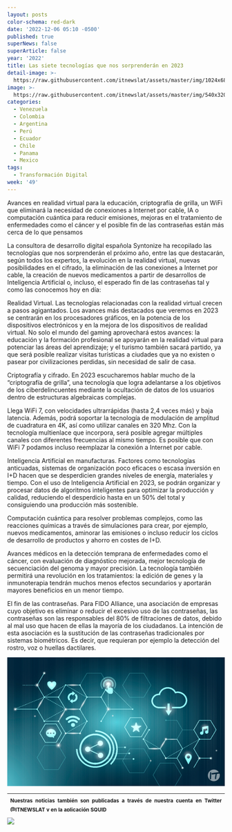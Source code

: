 ```yaml
---
layout: posts
color-schema: red-dark
date: '2022-12-06 05:10 -0500'
published: true
superNews: false
superArticle: false
year: '2022'
title: Las siete tecnologías que nos sorprenderán en 2023
detail-image: >-
  https://raw.githubusercontent.com/itnewslat/assets/master/img/1024x680/innovacion-g.jpg
image: >-
  https://raw.githubusercontent.com/itnewslat/assets/master/img/540x320/innovacion-p.jpg
categories:
  - Venezuela
  - Colombia
  - Argentina
  - Perú
  - Ecuador
  - Chile
  - Panama
  - Mexico
tags:
  - Transformación Digital
week: '49'
---
```

Avances en realidad virtual para la educación, criptografía de grilla, un WiFi que eliminará la necesidad de conexiones a Internet por cable, IA o computación cuántica para reducir emisiones, mejoras en el tratamiento de enfermedades como el cáncer y el posible fin de las contraseñas están más cerca de lo que pensamos
           
La consultora de desarrollo digital española Syntonize ha recopilado las tecnologías que nos sorprenderán el próximo año, entre las que destacarán, según todos los expertos, la evolución en la realidad virtual, nuevas posibilidades en el cifrado, la eliminación de las conexiones a Internet por cable, la creación de nuevos medicamentos a partir de desarrollos de Inteligencia Artificial o, incluso, el esperado fin de las contraseñas tal y como las conocemos hoy en día:

Realidad Virtual. Las tecnologías relacionadas con la realidad virtual crecen a pasos agigantados. Los avances más destacados que veremos en 2023 se centrarán en los procesadores gráficos, en la potencia de los dispositivos electrónicos y en la mejora de los dispositivos de realidad virtual. No solo el mundo del gaming aprovechará estos avances: la educación y la formación profesional se apoyarán en la realidad virtual para potenciar las áreas del aprendizaje; y el turismo también sacará partido, ya que será posible realizar visitas turísticas a ciudades que ya no existen o pasear por civilizaciones perdidas, sin necesidad de salir de casa.
 
Criptografía y cifrado. En 2023 escucharemos hablar mucho de la “criptografía de grilla”, una tecnología que logra adelantarse a los objetivos de los ciberdelincuentes mediante la ocultación de datos de los usuarios dentro de estructuras algebraicas complejas.
 
Llega WiFi 7, con velocidades ultrarrápidas (hasta 2,4 veces más) y baja latencia. Además, podrá soportar la tecnología de modulación de amplitud de cuadratura en 4K, así como utilizar canales en 320 Mhz. Con la tecnología multienlace que incorpora, será posible agregar múltiples canales con diferentes frecuencias al mismo tiempo. Es posible que con WiFi 7 podamos incluso reemplazar la conexión a Internet por cable.
 
Inteligencia Artificial en manufacturas. Factores como tecnologías anticuadas, sistemas de organización poco eficaces o escasa inversión en I+D hacen que se desperdicien grandes niveles de energía, materiales y tiempo. Con el uso de Inteligencia Artificial en 2023, se podrán organizar y procesar datos de algoritmos inteligentes para optimizar la producción y calidad, reduciendo el desperdicio hasta en un 50% del total y consiguiendo una producción más sostenible.
 
Computación cuántica para resolver problemas complejos, como las reacciones químicas a través de simulaciones para crear, por ejemplo, nuevos medicamentos, aminorar las emisiones o incluso reducir los ciclos de desarrollo de productos y ahorro en costes de I+D.  
 
Avances médicos en la detección temprana de enfermedades como el cáncer, con evaluación de diagnóstico mejorada, mejor tecnología de secuenciación del genoma y mayor precisión. La tecnología también permitirá una revolución en los tratamientos: la edición de genes y la inmunoterapia tendrán muchos menos efectos secundarios y aportarán mayores beneficios en un menor tiempo.
 
El fin de las contraseñas. Para FIDO Alliance, una asociación de empresas cuyo objetivo es eliminar o reducir el excesivo uso de las contraseñas, las contraseñas son las responsables del 80% de filtraciones de datos, debido al mal uso que hacen de ellas la mayoría de los ciudadanos. La intención de esta asociación es la sustitución de las contraseñas tradicionales por sistemas biométricos. Es decir, que requieran por ejemplo la detección del rostro, voz o huellas dactilares. 

![](https://raw.githubusercontent.com/itnewslat/assets/master/img/540x320/innovacion-p.jpg)

<table style="height: 42px;" width="569">
<tbody>
<tr>
<td style="text-align: justify;"><sub><strong>Nuestras noticias también son publicadas a través de nuestra cuenta en Twitter <a href="https://twitter.com/itnewslat?lang=es">@ITNEWSLAT</a> y en la aplicación <a href="https://squidapp.co/en/">SQUID</a></strong></sub></td>
</tr>
</tbody>
</table>

<img src="https://tracker.metricool.com/c3po.jpg?hash=56f88a41e39ab42c063cc51676587a04"/>
